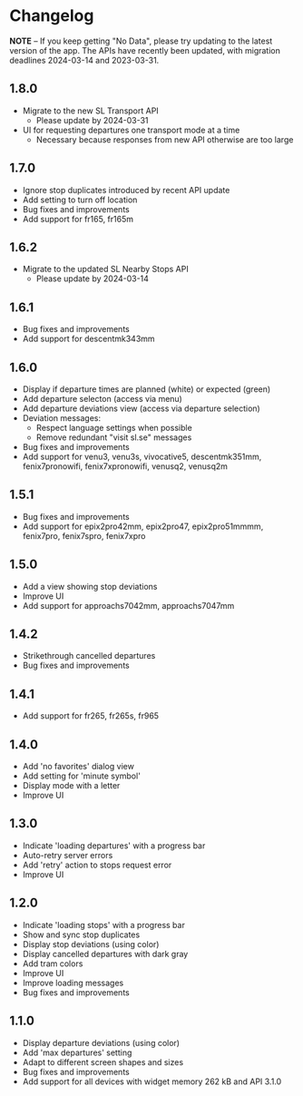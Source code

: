 # Changelog

**NOTE** – If you keep getting "No Data", please try updating to the latest version of the app. The APIs have recently been updated, with migration deadlines 2024-03-14 and 2023-03-31.

## 1.8.0

- Migrate to the new SL Transport API
  - Please update by 2024-03-31
- UI for requesting departures one transport mode at a time
  - Necessary because responses from new API otherwise are too large

## 1.7.0

- Ignore stop duplicates introduced by recent API update
- Add setting to turn off location
- Bug fixes and improvements
- Add support for fr165, fr165m

## 1.6.2

- Migrate to the updated SL Nearby Stops API
  - Please update by 2024-03-14

## 1.6.1

- Bug fixes and improvements
- Add support for descentmk343mm

## 1.6.0

- Display if departure times are planned (white) or expected (green)
- Add departure selecton (access via menu)
- Add departure deviations view (access via departure selection)
- Deviation messages:
  - Respect language settings when possible
  - Remove redundant "visit sl.se" messages
- Bug fixes and improvements
- Add support for venu3, venu3s, vivocative5, descentmk351mm, fenix7pronowifi, fenix7xpronowifi, venusq2, venusq2m

## 1.5.1

- Bug fixes and improvements
- Add support for epix2pro42mm, epix2pro47, epix2pro51mmmm, fenix7pro, fenix7spro, fenix7xpro

## 1.5.0

- Add a view showing stop deviations
- Improve UI
- Add support for approachs7042mm, approachs7047mm

## 1.4.2

- Strikethrough cancelled departures
- Bug fixes and improvements

## 1.4.1

- Add support for fr265, fr265s, fr965

## 1.4.0

- Add 'no favorites' dialog view
- Add setting for 'minute symbol'
- Display mode with a letter
- Improve UI

## 1.3.0

- Indicate 'loading departures' with a progress bar
- Auto-retry server errors
- Add 'retry' action to stops request error
- Improve UI

## 1.2.0

- Indicate 'loading stops' with a progress bar
- Show and sync stop duplicates
- Display stop deviations (using color)
- Display cancelled departures with dark gray
- Add tram colors
- Improve UI
- Improve loading messages
- Bug fixes and improvements

## 1.1.0

- Display departure deviations (using color)
- Add 'max departures' setting
- Adapt to different screen shapes and sizes
- Bug fixes and improvements
- Add support for all devices with widget memory 262 kB and API 3.1.0
